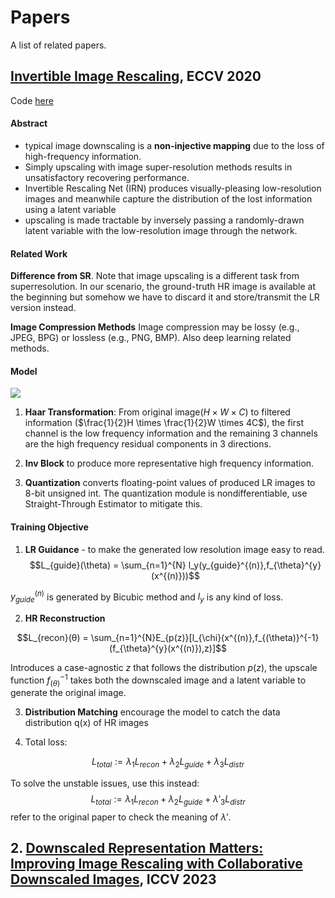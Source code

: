 Papers
======

A list of related papers.

## [Invertible Image Rescaling](https://link.springer.com/chapter/10.1007/978-3-030-58452-8_8), ECCV 2020

Code [here](https://github.com/pkuxmq/Invertible-Image-Rescaling)

#### Abstract
- typical image downscaling is a **non-injective mapping** due to the loss of high-frequency information.
- Simply upscaling with image super-resolution methods results in unsatisfactory recovering performance.
- Invertible Rescaling Net (IRN) produces visually-pleasing low-resolution images and meanwhile capture the distribution of the lost information using a latent variable
- upscaling is made tractable by inversely passing a randomly-drawn latent variable with the low-resolution image through the network.

#### Related Work
**Difference from SR**. Note that image upscaling is a different task from superresolution. In our scenario, the ground-truth HR image is available at the beginning but somehow we have to discard it and store/transmit the LR version instead.

**Image Compression Methods** Image compression may be lossy (e.g., JPEG, BPG) or lossless (e.g., PNG, BMP). Also deep learning related methods.

#### Model

<img src="https://www.researchgate.net/publication/364306204/figure/fig2/AS:11431281089160479@1665454362260/Illustration-of-our-Invertible-Rescaling-Network-IRN-as-the-instantiation-model-of-our.png">

1. **Haar Transformation**: From original image($H\times W \times C$) to filtered information ($\frac{1}{2}H \times \frac{1}{2}W \times 4C$), the first channel is the low frequency information and the remaining 3 channels are the high frequency residual components in 3 directions.

2. **Inv Block** to produce more representative high frequency information.

3. **Quantization** converts floating-point values of produced LR images to 8-bit unsigned int. The quantization module is nondifferentiable, use Straight-Through Estimator to mitigate this.

#### Training Objective

1. **LR Guidance** - to make the generated low resolution image easy to read.
$$L_{guide}(\theta) = \sum_{n=1}^{N} l_y(y_{guide}^{(n)},f_{\theta}^{y}(x^{(n)}))$$

$y_{guide}^{(n)}$ is generated by Bicubic method and $l_y$ is any kind of loss.

2. **HR Reconstruction**

$$L_{recon}(θ) = \sum_{n=1}^{N}E_{p(z)}[l_{\chi}(x^{(n)},f_{(\theta)}^{-1}(f_{\theta}^{y}(x^{(n)}),z)]$$

Introduces a case-agnostic $z$ that follows the distribution $p(z)$, the upscale function $f_{(\theta)}^{-1}$ takes both the downscaled image and a latent variable to generate the original image.

3. **Distribution Matching** encourage the model to catch the data distribution q(x) of HR images

4. Total loss:

$$L_{total} := λ_1L_{recon} + λ_2L_{guide} + λ_3L_{distr}$$

To solve the unstable issues, use this instead:
$$L_{total} := λ_1L_{recon} + λ_2L_{guide} + λ'_3L_{distr}$$
refer to the original paper to check the meaning of $λ'$.



## 2. [Downscaled Representation Matters: Improving Image Rescaling with Collaborative Downscaled Images](https://openaccess.thecvf.com/content/ICCV2023/html/Xu_Downscaled_Representation_Matters_Improving_Image_Rescaling_with_Collaborative_Downscaled_Images_ICCV_2023_paper.html), ICCV 2023

